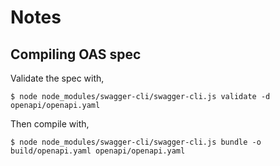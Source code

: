 # Notes

## Compiling OAS spec

Validate the spec with,
```
$ node node_modules/swagger-cli/swagger-cli.js validate -d openapi/openapi.yaml
```

Then compile with,
```
$ node node_modules/swagger-cli/swagger-cli.js bundle -o build/openapi.yaml openapi/openapi.yaml
```
